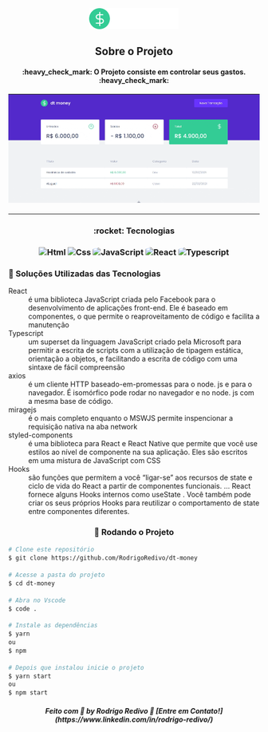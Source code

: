 <!-- ************************************* Title ********************************************* -->

<div align="center">
  <img alt="project" title="Project" src="https://github.com/RodrigoRedivo/dt-money/blob/main/src/assets/logo.svg" width="180px" />
</div>
<!-- ************************************* Project ********************************************* -->

<h2 align="center">Sobre o Projeto</h2>

<h4 align="center"> 
	:heavy_check_mark: O Projeto consiste em controlar seus gastos. :heavy_check_mark:
</h4>

<h4 align="center">
	<img alt="project" title="Project" src="https://github.com/RodrigoRedivo/dt-money/blob/main/src/assets/dt-money.gif" width="800px" />
</h4>

---

<h3 align="center"> 
	:rocket: Tecnologias
</h3>

<h3 align="center">
  <img alt="Html" title="Html" src="https://cdn.pixabay.com/photo/2017/08/05/11/16/logo-2582748_960_720.png" width="60px" />
  <img alt="Css" title="Css" src="https://cdn.pixabay.com/photo/2017/08/05/11/16/logo-2582747_960_720.png" width="60px" />
  <img alt="JavaScript" title="JavaScript" src="https://images.vexels.com/media/users/3/166403/isolated/lists/a5a33bf3004830a2bd581e9fa65de660-icone-da-linguagem-de-programacao-javascript.png" width="60px" style="border-radius: 25%"/>
  <img alt="React" title="React" src="https://cdn.iconscout.com/icon/free/png-256/react-1-282599.png" width="60px" style="border-radius: 25%"/>
  <img alt="Typescript" title="Typescript" src="https://graphql-engine-cdn.hasura.io/learn-hasura/assets/graphql-typescript-react-apollo/typescript-favicon.png" width="60px" style="border-radius: 25%"/>
</h3>

<h3>🔧 Soluções Utilizadas das Tecnologias</h3>
<dl>
	<dt>React</dt>
		<dd>é uma biblioteca JavaScript criada pelo Facebook para o desenvolvimento de aplicações front-end. Ele é baseado em componentes, o que permite o reaproveitamento de código e facilita a manutenção</dd>
  <dt>Typescript</dt>
		<dd>um superset da linguagem JavaScript criado pela Microsoft para permitir a escrita de scripts com a utilização de tipagem estática, orientação a objetos, e facilitando a escrita de código com uma sintaxe de fácil compreensão</dd>  
	<dt>axios</dt>
		<dd>é um cliente HTTP baseado-em-promessas para o node. js e para o navegador. É isomórfico pode rodar no navegador e no node. js com a mesma base de código.</dd>
	<dt>miragejs</dt>
		<dd>é o mais completo enquanto o MSWJS permite inspencionar a requisição nativa na aba network</dd>
  <dt>styled-components</dt>
		<dd>é uma biblioteca para React e React Native que permite que você use estilos ao nível de componente na sua aplicação. Eles são escritos em uma mistura de JavaScript com CSS</dd> 
  <dt>Hooks</dt>
		<dd>são funções que permitem a você “ligar-se” aos recursos de state e ciclo de vida do React a partir de componentes funcionais. ... React fornece alguns Hooks internos como useState . Você também pode criar os seus próprios Hooks para reutilizar o comportamento de state entre componentes diferentes.
  </dd>   
</dl>


<h3 align="center"> 🎲 Rodando o Projeto</h3>

```bash
# Clone este repositório
$ git clone https://github.com/RodrigoRedivo/dt-money

# Acesse a pasta do projeto
$ cd dt-money

# Abra no Vscode
$ code .

# Instale as dependências
$ yarn
ou
$ npm

# Depois que instalou inicie o projeto
$ yarn start
ou 
$ npm start
```

<h5 align="center"> 
Feito com 💜 by Rodrigo Redivo 🤝 [Entre em Contato!](https://www.linkedin.com/in/rodrigo-redivo/)
</h5>
